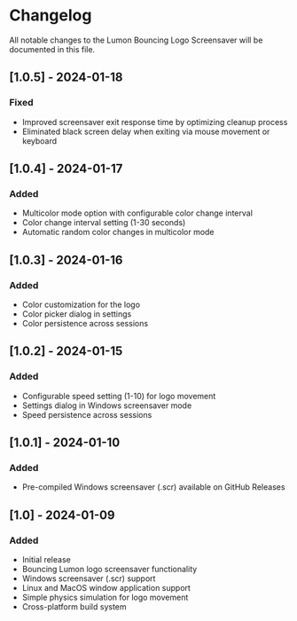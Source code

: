 # Changelog
All notable changes to the Lumon Bouncing Logo Screensaver will be documented in this file.

## [1.0.5] - 2024-01-18
### Fixed
- Improved screensaver exit response time by optimizing cleanup process
- Eliminated black screen delay when exiting via mouse movement or keyboard

## [1.0.4] - 2024-01-17
### Added
- Multicolor mode option with configurable color change interval
- Color change interval setting (1-30 seconds)
- Automatic random color changes in multicolor mode

## [1.0.3] - 2024-01-16
### Added
- Color customization for the logo
- Color picker dialog in settings
- Color persistence across sessions

## [1.0.2] - 2024-01-15
### Added
- Configurable speed setting (1-10) for logo movement
- Settings dialog in Windows screensaver mode
- Speed persistence across sessions

## [1.0.1] - 2024-01-10
### Added
- Pre-compiled Windows screensaver (.scr) available on GitHub Releases

## [1.0] - 2024-01-09
### Added
- Initial release
- Bouncing Lumon logo screensaver functionality
- Windows screensaver (.scr) support
- Linux and MacOS window application support
- Simple physics simulation for logo movement
- Cross-platform build system